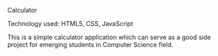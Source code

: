 Calculator 

Technology used: HTML5, CSS, JavaScript

This is a simple calculator application which can serve as a good side project for emerging students in Computer Science field. 
